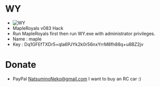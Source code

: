 # WY

* ![WY](https://github.com/natsuminoneko/wy/blob/master/WY_2.0.jpg)
* MapleRoyals v083 Hack
* Run MapleRoyals first then run WY.exe with administrator privileges.
* Name : maple
* Key : Dq1GFEfTXDr5=qla6PJYk2k0r56nxYrrM8fh88q+u8BZ2jv

# Donate

* PayPal NatsuminoNeko@gmail.com I want to buy an RC car :)
